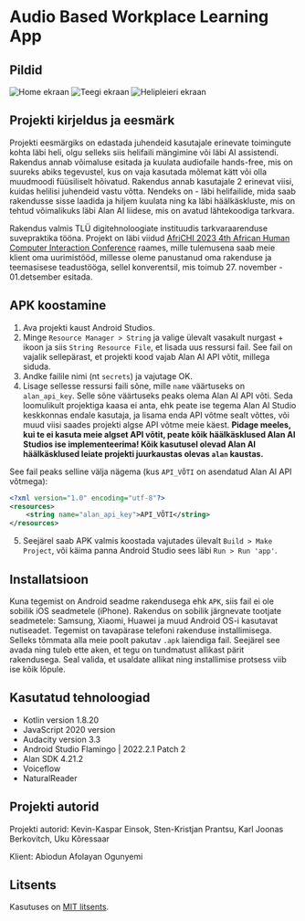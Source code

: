 # Audio Based Workplace Learning App

## Pildid

![Home ekraan](pics/home.jpg)
![Teegi ekraan](pics/library.jpg)
![Helipleieri ekraan](pics/media.jpg)

## Projekti kirjeldus ja eesmärk

Projekti eesmärgiks on edastada juhendeid kasutajale erinevate toimingute kohta läbi heli, olgu selleks siis helifaili mängimine või läbi AI assistendi. Rakendus annab võimaluse esitada ja kuulata audiofaile hands-free, mis on suureks abiks tegevustel, kus on vaja kasutada mõlemat kätt või olla muudmoodi füüsiliselt hõivatud. Rakendus annab kasutajale 2 erinevat viisi, kuidas helilisi juhendeid vastu võtta. Nendeks on - läbi helifailide, mida saab rakendusse sisse laadida ja hiljem kuulata ning ka läbi häälkäskluste, mis on tehtud võimalikuks läbi Alan AI liidese, mis on avatud lähtekoodiga tarkvara.

Rakendus valmis TLÜ digitehnoloogiate instituudis tarkvaraarenduse suvepraktika tööna. Projekt on läbi viidud [AfriCHI 2023 4th African Human Computer Interaction Conference](https://africhi2023.org/) raames, mille tulemusena saab meie klient oma uurimistööd, millesse oleme panustanud oma rakenduse ja teemasisese teadustööga, sellel konverentsil, mis toimub 27. november - 01.detsember esitada.

## APK koostamine

1. Ava projekti kaust Android Studios.
2. Minge `Resource Manager > String` ja valige ülevalt vasakult nurgast + ikoon ja siis `String Resource File`, et lisada uus ressursi fail. See fail on vajalik sellepärast, et projekti kood vajab Alan AI API võtit, millega siduda.
3. Andke failile nimi (nt `secrets`) ja vajutage OK.
4. Lisage sellesse ressursi faili sõne, mille `name` väärtuseks on `alan_api_key`. Selle sõne väärtuseks peaks olema Alan AI API võti. Seda loomulikult projektiga kaasa ei anta, ehk peate ise tegema Alan AI Studio keskkonnas endale kasutaja, ja lisama enda API võtme sealt võttes, või muud viisi saades projekti algse API võtme meie käest. **Pidage meeles, kui te ei kasuta meie algset API võtit, peate kõik häälkäsklused Alan AI Studios ise implementeerima! Kõik kasutusel olevad Alan AI häälkäsklused leiate projekti juurkaustas olevas `alan` kaustas.**

See fail peaks selline välja nägema (kus `API_VÕTI` on asendatud Alan AI API võtmega):
```xml
<?xml version="1.0" encoding="utf-8"?>
<resources>
    <string name="alan_api_key">API_VÕTI</string>
</resources>
```
5. Seejärel saab APK valmis koostada vajutades ülevalt `Build > Make Project`, või käima panna Android Studio sees läbi `Run > Run 'app'`.

## Installatsioon

Kuna tegemist on Android seadme rakendusega ehk `APK`, siis fail ei ole sobilik iOS seadmetele (iPhone). Rakendus on sobilik järgnevate tootjate seadmetele: Samsung, Xiaomi, Huawei ja muud Android OS-i kasutavat nutiseadet. Tegemist on tavapärase telefoni rakenduse installimisega. Selleks tõmmata alla meie poolt pakutav `.apk` laiendiga fail. Seejärel see avada ning tuleb ette aken, et tegu on tundmatust allikast pärit rakendusega. Seal valida, et usaldate allikat ning installimise protsess viib ise kõik lõpule.

## Kasutatud tehnoloogiad

- Kotlin version 1.8.20
- JavaScript 2020 version 
- Audacity version 3.3
- Android Studio Flamingo | 2022.2.1 Patch 2
- Alan SDK  4.21.2
- Voiceflow
- NaturalReader

## Projekti autorid

Projekti autorid: Kevin-Kaspar Einsok, Sten-Kristjan Prantsu, Karl Joonas Berkovitch, Uku Kõressaar

Klient: Abiodun Afolayan Ogunyemi

## Litsents

Kasutuses on [MIT litsents](LICENSE).
